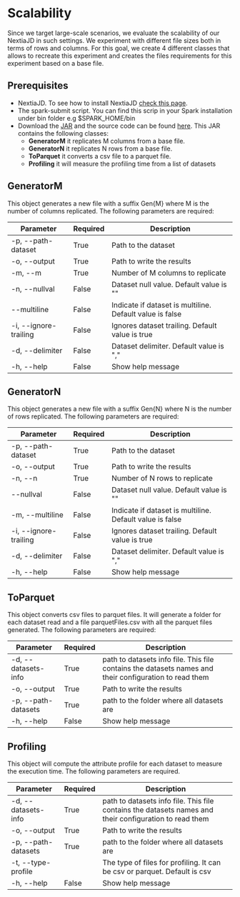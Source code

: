 # Scalability

Since we target large-scale scenarios, we evaluate the scalability of our NextiaJD in such settings. We experiment with different
file sizes both in terms of rows and columns. For this goal, we create 4 different classes that allows to recreate this experiment and creates the files requirements for this experiment based on a base file.


## Prerequisites

* NextiaJD. To see how to install NextiaJD [check this page](https://github.com/dtim-upc/NextiaJD#installation). 
* The spark-submit script. You can find this scrip in your Spark installation under bin folder e.g $SPARK_HOME/bin
* Download the [JAR](https://mydisk.cs.upc.edu/s/itRkyqC5yPzd7r3/download) and the source code can be found [here](https://github.com/dtim-upc/NextiaJD/tree/nextiajd_v3.0.1/sql/nextiajd/experiments/Scalability/src/main/scala). This JAR contains the following classes:
    * **GeneratorM** it replicates M columns from a base file.
    * **GeneratorN** it replicates N rows from a base file.
    * **ToParquet** it converts a csv file to a parquet file.
    * **Profiling** it will measure the profiling time from a list of datasets

## GeneratorM

This object generates a new file with a suffix Gen{M} where M is the number of columns replicated. The following parameters are required:


| Parameter             | Required | Description                                              |
|-----------------------|----------|----------------------------------------------------------|
| -p, --path-dataset    | True     | Path to the dataset                                      |
| -o, --output          | True     | Path to write the results                                |
| -m, --m               | True     | Number of M columns to replicate                         |
| -n, --nullval         | False    | Dataset null value. Default value is ""                  |
| --multiline           | False    | Indicate if dataset is multiline. Default value is false |
| -i, --ignore-trailing | False    | Ignores dataset trailing. Default value is true          |
| -d, --delimiter       | False    | Dataset delimiter. Default value is ","                  |
| -h, --help            | False    | Show help message                                        |


## GeneratorN

This object generates a new file with a suffix Gen{N} where N is the number of rows replicated. The following parameters are required:  

| Parameter             | Required | Description                                              |
|-----------------------|----------|----------------------------------------------------------|
| -p, --path-dataset    | True     | Path to the dataset                                      |
| -o, --output          | True     | Path to write the results                                |
| -n, --n               | True     | Number of N rows to replicate                            |
| --nullval             | False    | Dataset null value. Default value is ""                  |
| -m, --multiline       | False    | Indicate if dataset is multiline. Default value is false |
| -i, --ignore-trailing | False    | Ignores dataset trailing. Default value is true          |
| -d, --delimiter       | False    | Dataset delimiter. Default value is ","                  |
| -h, --help            | False    | Show help message                                        |

## ToParquet

This object converts csv files to parquet files. It will generate a folder for each dataset read and a file parquetFiles.csv with all the parquet files generated. The following parameters are required:

| Parameter           | Required | Description                                                                                            |
|---------------------|----------|--------------------------------------------------------------------------------------------------------|
| -d, --datasets-info | True     | path to datasets info file. This file contains the datasets names and their configuration to read them |
| -o, --output        | True     | Path to write the results                                                                              |
| -p, --path-datasets | True     | path to the folder where all datasets are                                                              |
| -h, --help          | False    | Show help message  

## Profiling

This object will compute the attribute profile for each dataset to measure the execution time. The following parameters are required.

| Parameter           | Required | Description                                                                                            |
|---------------------|----------|--------------------------------------------------------------------------------------------------------|
| -d, --datasets-info | True     | path to datasets info file. This file contains the datasets names and their configuration to read them |
| -o, --output        | True     | Path to write the results                                                                              |
| -p, --path-datasets | True     | path to the folder where all datasets are                                                              |
| -t, --type-profile  |          | The type of files for profiling. It can be csv or parquet. Default is csv                              |
| -h, --help          | False    | Show help message                                                                                      |
